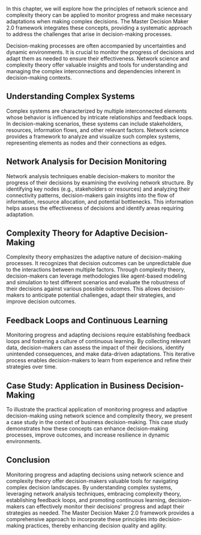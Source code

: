 
In this chapter, we will explore how the principles of network science and complexity theory can be applied to monitor progress and make necessary adaptations when making complex decisions. The Master Decision Maker 2.0 framework integrates these concepts, providing a systematic approach to address the challenges that arise in decision-making processes.

Decision-making processes are often accompanied by uncertainties and dynamic environments. It is crucial to monitor the progress of decisions and adapt them as needed to ensure their effectiveness. Network science and complexity theory offer valuable insights and tools for understanding and managing the complex interconnections and dependencies inherent in decision-making contexts.

## Understanding Complex Systems

Complex systems are characterized by multiple interconnected elements whose behavior is influenced by intricate relationships and feedback loops. In decision-making scenarios, these systems can include stakeholders, resources, information flows, and other relevant factors. Network science provides a framework to analyze and visualize such complex systems, representing elements as nodes and their connections as edges.

## Network Analysis for Decision Monitoring

Network analysis techniques enable decision-makers to monitor the progress of their decisions by examining the evolving network structure. By identifying key nodes (e.g., stakeholders or resources) and analyzing their connectivity patterns, decision-makers gain insights into the flow of information, resource allocation, and potential bottlenecks. This information helps assess the effectiveness of decisions and identify areas requiring adaptation.

## Complexity Theory for Adaptive Decision-Making

Complexity theory emphasizes the adaptive nature of decision-making processes. It recognizes that decision outcomes can be unpredictable due to the interactions between multiple factors. Through complexity theory, decision-makers can leverage methodologies like agent-based modeling and simulation to test different scenarios and evaluate the robustness of their decisions against various possible outcomes. This allows decision-makers to anticipate potential challenges, adapt their strategies, and improve decision outcomes.

## Feedback Loops and Continuous Learning

Monitoring progress and adapting decisions require establishing feedback loops and fostering a culture of continuous learning. By collecting relevant data, decision-makers can assess the impact of their decisions, identify unintended consequences, and make data-driven adaptations. This iterative process enables decision-makers to learn from experience and refine their strategies over time.

## Case Study: Application in Business Decision-Making

To illustrate the practical application of monitoring progress and adaptive decision-making using network science and complexity theory, we present a case study in the context of business decision-making. This case study demonstrates how these concepts can enhance decision-making processes, improve outcomes, and increase resilience in dynamic environments.

## Conclusion

Monitoring progress and adapting decisions using network science and complexity theory offer decision-makers valuable tools for navigating complex decision landscapes. By understanding complex systems, leveraging network analysis techniques, embracing complexity theory, establishing feedback loops, and promoting continuous learning, decision-makers can effectively monitor their decisions' progress and adapt their strategies as needed. The Master Decision Maker 2.0 framework provides a comprehensive approach to incorporate these principles into decision-making practices, thereby enhancing decision quality and agility.
